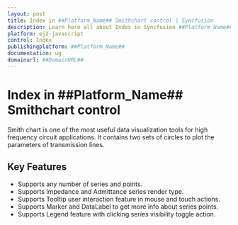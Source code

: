 ```yaml
---
layout: post
title: Index in ##Platform_Name## Smithchart control | Syncfusion
description: Learn here all about Index in Syncfusion ##Platform_Name## Smithchart control of Syncfusion Essential JS 2 and more.
platform: ej2-javascript
control: Index 
publishingplatform: ##Platform_Name##
documentation: ug
domainurl: ##DomainURL##
---
```


# Index in ##Platform_Name## Smithchart control

Smith chart is one of the most useful data visualization tools for high frequency circuit applications. It contains two sets of circles to plot the parameters of transmission lines.

## Key Features

* Supports any number of series and points.
* Supports Impedance and Admittance series render type.
* Supports Tooltip user interaction feature in mouse and touch actions.
* Supports Marker and DataLabel to get more info about series points.
* Supports Legend feature with clicking series visibility toggle action.
